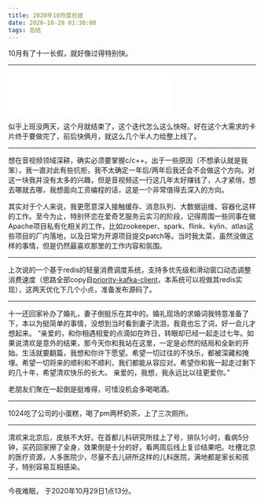 ```yaml
---
title: 2020年10月度总结
date: 2020-10-29 01:30:00
tags: 总结
---
```

10月有了十一长假，就好像过得特别快。

<!-- more -->

---

<iframe frameborder="no" border="0" marginwidth="0" marginheight="0" width=330 height=86 src="//music.163.com/outchain/player?type=2&id=722932&auto=0&height=66"></iframe>


似乎上班没两天，这个月就结束了，这个迭代怎么这么快呀。好在这个大需求的卡片终于要做完了，前后快俩月，就这么几个半人力给整上线了。

___

想在音视频领域深耕，确实必须要掌握c/c++。出于一些原因（不想承认就是我笨），我一直对此有些抗拒，我不太确定一年后/两年后我还会不会做这个方向。对这一块我并没有太多的兴趣，但是音视频这一行这几年太好赚钱了，人才紧俏，想去哪就去哪，我想面向工资编程的话，这是一个非常值得去深入的方向。

其实对于个人来说，我更愿意深入接触缓存、消息队列、大数据运维、容器化这样的工作。至今为止，特别怀恋在爱奇艺服务云实习的阶段，记得周围一些同事在做Apache项目私有化相关的工作，比如zookeeper、spark、flink、kylin、atlas这些项目的厂内落地，以及日常为开源项目提交patch等。当时我太菜，虽然没做这样的事情，但是仍然最喜欢那里的工作内容和氛围。

___

上次说的一个基于redis的轻量消费调度系统，支持多优先级和滑动窗口动态调整消费速度（思路全部copy自[priority-kafka-client](https://github.com/flipkart-incubator/priority-kafka-client)，本系统可以视做其redis实现），这两天优化下几个小点，准备发布源码了。

___

十一还回家补办了婚礼，妻子倒挺乐在其中的。婚礼现场的求婚词我特意准备了下，本以为挺简单的事情，没想到当时看到妻子流泪，我竟也忘了词，好一会儿才想起来。
“亲爱的，和你相遇相爱的点滴如在昨日，转眼却已经一起走过七年。如果说清欢是意外的结果，那今天你和我站在这里，一定是必然的结局和全新的开始。生活就要翻篇，我想和你许下愿望。希望一切过往的不快乐，都被深藏和掩埋。希望一切将来的顺利和不顺利，我们都能从容应对。希望你和我一起走过剩下的几十年，希望清欢快乐的长大。
亲爱的，我想，我永远比以往更爱你。”

老朋友们聚在一起倒是挺难得，可惜没机会多喝喝酒。

___

1024吃了公司的小蛋糕，喝了pm两杯奶茶，上了三次厕所。

___

清欢来北京后，皮肤不大好。在首都儿科研究所挂上了号，排队1小时，看病5分钟，买药回家擦了全身，效果倒是十分的好，看两周后线上复诊结果吧。吐槽北京的医疗资源，人多医院少，尽量不去儿研所这样的儿科医院，满地都是家长和孩子，特别容易互相感染。

___

今夜难眠，
于2020年10月29日1点13分。